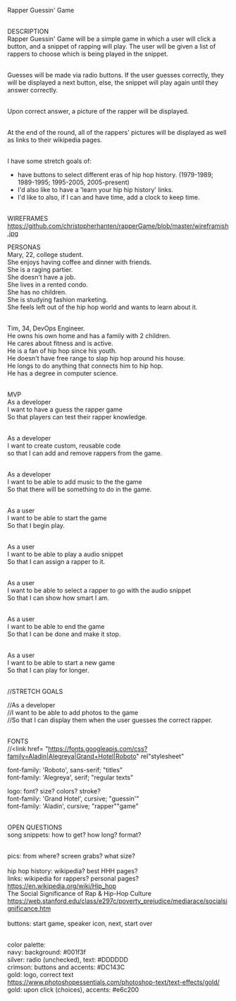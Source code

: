 Rapper Guessin' Game</br></br>

DESCRIPTION</br>
Rapper Guessin' Game will be a simple game in which a user will click a button, and a snippet of rapping will play. The user will be given a list of rappers to choose which is being played in the snippet.</br></br>

Guesses will be made via radio buttons. If the user guesses correctly, they will be displayed a next button, else, the snippet will play again until they answer correctly.</br></br>

Upon correct answer, a picture of the rapper will be displayed.</br></br>

At the end of the round, all of the rappers' pictures will be displayed as well as links to their wikipedia pages.</br></br>

I have some stretch goals of:
- have buttons to select different eras of hip hop history. (1979-1989; 1989-1995; 1995-2005, 2005-present)</br>
- I'd also like to have a 'learn your hip hip history' links.</br>
- I'd like to also, if I can and have time, add a clock to keep time.</br></br>

WIREFRAMES</br> https://github.com/christopherhanten/rapperGame/blob/master/wireframish.jpg

PERSONAS</br>
Mary, 22, college student.</br>
She enjoys having coffee and dinner with friends.</br>
She is a raging partier.</br>
She doesn't have a job.</br>
She lives in a rented condo.</br>
She has no children.</br>
She is studying fashion marketing.</br>
She feels left out of the hip hop world and wants to learn about it.</br></br>

Tim, 34, DevOps Engineer.</br>
He owns his own home and has a family with 2 children.</br>
He cares about fitness and is active.</br>
He is a fan of hip hop since his youth.</br>
He doesn't have free range to slap hip hop around his house.</br>
He longs to do anything that connects him to hip hop.</br>
He has a degree in computer science.</br></br>

MVP</br>
As a developer</br>
I want to have a guess the rapper game</br>
So that players can test their rapper knowledge.</br></br>

As a developer</br>
I want to create custom, reusable code</br>
so that I can add and remove rappers from the game.</br></br>

As a developer</br>
I want to be able to add music to the the game</br>
So that there will be something to do in the game.</br></br>

As a user</br>
I want to be able to start the game</br>
So that I begin play.</br></br>

As a user</br>
I want to be able to play a audio snippet</br>
So that I can assign a rapper to it.</br></br>

As a user</br>
I want to be able to select a rapper to go with the audio snippet</br>
So that I can show how smart I am.</br></br>

As a user</br>
I want to be able to end the game</br>
So that I can be done and make it stop.</br></br>

As a user</br>
I want to be able to start a new game</br>
So that I can play for longer.</br></br>

//STRETCH GOALS</br>

//As a developer</br>
//I want to be able to add photos to the game</br>
//So that I can display them when the user guesses the correct rapper.</br></br>


FONTS</br>
//<link href=
"https://fonts.googleapis.com/css?family=Aladin|Alegreya|Grand+Hotel|Roboto" rel"stylesheet"</br>

font-family: 'Roboto', sans-serif; "titles"</br>
font-family: 'Alegreya', serif; "regular texts"</br>

logo: font? size? colors? stroke?</br>
font-family: 'Grand Hotel', cursive; "guessin'"<br>
font-family: 'Aladin', cursive; "rapper""game"</br></br>



OPEN QUESTIONS</br>
song snippets: how to get? how long? format?</br></br>

pics: from where? screen grabs? what size?</br></br>
hip hop history: wikipedia? best HHH pages?</br>
links: wikipedia for rappers? personal pages?</br>
https://en.wikipedia.org/wiki/Hip_hop</br>
The Social Significance of Rap & Hip-Hop Culture
https://web.stanford.edu/class/e297c/poverty_prejudice/mediarace/socialsignificance.htm</br></br>
buttons: start game, speaker icon, next, start over</br></br>

color palette:</br>
navy: background: #001f3f</br>
silver: radio (unchecked), text: #DDDDDD</br>
crimson: buttons and accents: #DC143C</br>
gold: logo, correct text</br> https://www.photoshopessentials.com/photoshop-text/text-effects/gold/</br>
gold: upon click (choices), accents: #e6c200
